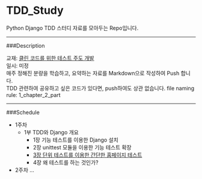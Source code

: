 # TDD_Study

Python Django TDD 스터디 자료를 모아두는 Repo입니다.

---------------------------------------------------------------------------
###Description 

교재: [클린 코드를 위한 테스트 주도 개발](http://www.yes24.co.kr/24/goods/16886031)     
일시: 미정     
매주 정해진 분량을 학습하고, 요약하는 자료를 Markdown으로 작성하여 Push 합니다.     
TDD 관련하여 공유하고 싶은 코드가 있다면, push하여도 상관 없습니다.
file naming rule: 1_chapter_2_part 

---------------------------------------------------------------------------
###Schedule
- 1주차
  - 1부 TDD와 Django 개요
    - 1장 기능 테스트를 이용한 Django 설치
    - 2장 unittest 모듈을 이용한 기능 테스트 확장
    - [3장 단위 테스트를 이용한 간단한 홈페이지 테스트](https://github.com/deadlylaid/TDD_Study/blob/develop/1%EB%B6%803%EC%9E%A5.md)
    - 4장 왜 테스트를 하는 것인가?
- 2주차
...
